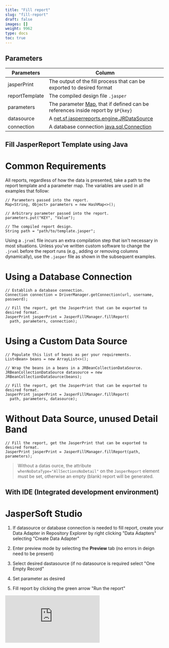 ```yaml
---
title: "Fill report"
slug: "fill-report"
draft: false
images: []
weight: 9962
type: docs
toc: true
---
```


## Parameters
| Parameters | Column |
| ------ | ------ |
| jasperPrint | The output of the fill process that can be exported to desired format |
| reportTemplate | The compiled design file `.jasper` |
| parameters | The parameter [Map][1], that if defined can be references inside report by `$P{key}` |
| datasource | A [net.sf.jasperreports.engine.JRDataSource][2] |
| connection | A database connection [java.sql.Connection](https://docs.oracle.com/javase/8/docs/api/java/sql/Connection.html) |


  [1]: https://docs.oracle.com/javase/7/docs/api/java/util/Map.html
  [2]: http://jasperreports.sourceforge.net/api/net/sf/jasperreports/engine/JRDataSource.html

## Fill JasperReport Template using Java
# Common Requirements

All reports, regardless of how the data is presented, take a path to the report template and a parameter map. The variables are used in all examples that follow:

    // Parameters passed into the report.
    Map<String, Object> parameters = new HashMap<>();

    // Arbitrary parameter passed into the report.
    parameters.put("KEY", "Value");

    // The compiled report design.
    String path = "path/to/template.jasper";

Using a `.jrxml` file incurs an extra compilation step that isn't necessary in most situations. Unless you've written custom software to change the `.jrxml` before the report runs (e.g., adding or removing columns dynamically), use the `.jasper` file as shown in the subsequent examples.

# Using a Database Connection

    // Establish a database connection.
    Connection connection = DriverManager.getConnection(url, username, password); 

    // Fill the report, get the JasperPrint that can be exported to desired format.
    JasperPrint jasperPrint = JasperFillManager.fillReport(
      path, parameters, connection); 

# Using a Custom Data Source

    // Populate this list of beans as per your requirements.
    List<Bean> beans = new ArrayList<>();

    // Wrap the beans in a beans in a JRBeanCollectionDataSource.
    JRBeanCollectionDataSource datasource = new JRBeanCollectionDataSource(beans);

    // Fill the report, get the JasperPrint that can be exported to desired format.
    JasperPrint jasperPrint = JasperFillManager.fillReport(
      path, parameters, datasource);

# Without Data Source, unused Detail Band

    // Fill the report, get the JasperPrint that can be exported to desired format.
    JasperPrint jasperPrint = JasperFillManager.fillReport(path, parameters);

> Without a datas ource, the attribute `whenNoDataType="AllSectionsNoDetail"` on the `JasperReport` element must be set, otherwise an empty (blank) report will be generated.

## With IDE (Integrated development environment)
# JasperSoft Studio

1. If datasource or database connection is needed to fill report, create your Data Adapter 
in Repository Explorer by right clicking "Data Adapters" selecting "Create Data Adapter"

2. Enter preview mode by selecting the **Preview** tab (no errors in deign need to be present)

3. Select desired dastasource (if no datasource is required select "One Empty Record"

4. Set parameter as desired

5. Fill report by clicking the green arrow "Run the report"

[![Fill report][1]][1]


  [1]: http://i.stack.imgur.com/WRqWi.png

